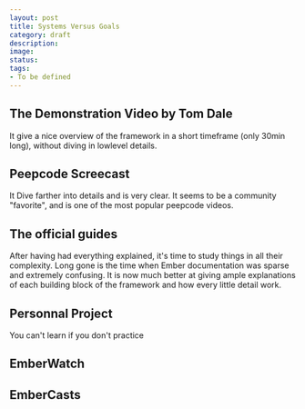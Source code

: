 ```yaml
---
layout: post
title: Systems Versus Goals
category: draft
description: 
image: 
status:
tags:
- To be defined
---
```


## The Demonstration Video by Tom Dale
It give a nice overview of the framework in a short timeframe (only 30min long), without diving in lowlevel details.

## Peepcode Screecast
It Dive farther into details and is very clear. It seems to be a community "favorite", and is one of the most popular peepcode videos.

## The official guides
After having had everything explained, it's time to study things in all their complexity. Long gone is the time when Ember documentation was sparse and extremely confusing.
It is now much better at giving ample explanations of each building block of the framework and how every little detail work.

## Personnal Project
You can't learn if you don't practice

## EmberWatch
## EmberCasts